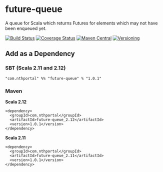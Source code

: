 # future-queue
A queue for Scala which returns Futures for elements which may not have been enqueued yet.

[![Build Status](https://travis-ci.org/NthPortal/future-queue.svg?branch=master)](https://travis-ci.org/NthPortal/future-queue)
[![Coverage Status](https://coveralls.io/repos/github/NthPortal/future-queue/badge.svg?branch=master)](https://coveralls.io/github/NthPortal/future-queue?branch=master)
[![Maven Central](https://img.shields.io/maven-central/v/com.nthportal/future-queue_2.12.svg)](https://mvnrepository.com/artifact/com.nthportal/future-queue_2.12)
[![Versioning](https://img.shields.io/badge/versioning-semver%202.0.0-blue.svg)](http://semver.org/spec/v2.0.0.html)

## Add as a Dependency

### SBT (Scala 2.11 and 2.12)
```
"com.nthportal" %% "future-queue" % "1.0.1"
```

### Maven

**Scala 2.12**

```
<dependency>
  <groupId>com.nthportal</groupId>
  <artifactId>future-queue_2.12</artifactId>
  <version>1.0.1</version>
</dependency>
```

**Scala 2.11**

```
<dependency>
  <groupId>com.nthportal</groupId>
  <artifactId>future-queue_2.11</artifactId>
  <version>1.0.1</version>
</dependency>
```
